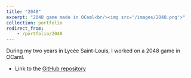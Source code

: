 ```yaml
---
title: "2048"
excerpt: "2048 game made in OCaml<br/><img src='/images/2048.png'>"
collection: portfolio
redirect_from: 
    - /portfolio/2048
---
```


During my two years in Lycée Saint-Louis, I worked on a 2048 game in OCaml. 

* Link to the [GitHub repository](https://github.com/elisa943/2048)
